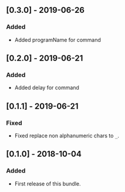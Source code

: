 ## [0.3.0] - 2019-06-26
### Added
- Added programName for command

## [0.2.0] - 2019-06-21
### Added
- Added delay for command

## [0.1.1] - 2019-06-21
### Fixed
- Fixed replace non alphanumeric chars to `_`.

## [0.1.0] - 2018-10-04
### Added
- First release of this bundle.
